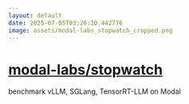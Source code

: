 ```yaml
---
layout: default
date: 2025-07-05T03:26:20.442776
image: assets/modal-labs_stopwatch_cropped.png
---
```


# [modal-labs/stopwatch](https://github.com/modal-labs/stopwatch)

benchmark vLLM, SGLang, TensorRT-LLM on Modal
